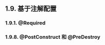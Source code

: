 ## 1.9. 基于注解配置

### <span id = jump191>1.9.1. @Required

### <span id = "jump198">1.9.8. @PostConstruct 和 @PreDestroy

